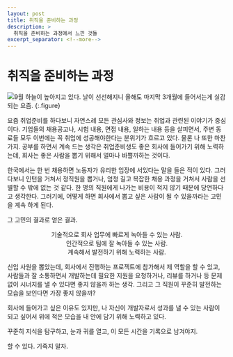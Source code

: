 ```yaml
---
layout: post
title: 취직을 준비하는 과정
description: >
  취직을 준비하는 과정에서 느낀 것들
excerpt_separator: <!--more-->
---
```


<!--more-->

# 취직을 준비하는 과정

![9월](https://user-images.githubusercontent.com/27988544/65386007-f64fa080-dd70-11e9-98ee-1b008de9aba5.jpg)
하늘이 높아지고 있다. 날이 선선해지니 올해도 마지막 3개월에 들어서는게 실감되는 요즘.
{:.figure}

요즘 취업준비를 하다보니 자연스레 모든 관심사와 정보는 취업과 관련된 이야기가 중심이다. 기업들의 채용공고나, 시험 내용, 면접 내용, 일하는 내용 등을 살피면서, 주변 동료들 모두 이번에는 꼭 취업에 성공해야한다는 분위기가 흐르고 있다. 물론 나 또한 마찬가지. 공부를 하면서 계속 드는 생각은 취업준비생도 좋은 회사에 들어가기 위해 노력하는데, 회사는 좋은 사람을 뽑기 위해서 얼마나 바쁠까하는 것이다.

한국에서는 한 번 채용하면 노동자가 유리한 입장에 서있다는 말을 들은 적이 있다. 그러다보니 인턴을 거쳐서 정직원을 뽑거나, 엄청 길고 복잡한 채용 과정을 거쳐서 사람을 선별할 수 밖에 없는 것 같다. 한 명의 직원에게 나가는 비용이 적지 않기 때문에 당연하다고 생각한다. 그러기에, 어떻게 하면 회사에서 뽑고 싶은 사람이 될 수 있을까라는 고민을 계속 하게 된다.

그 고민의 결과로 얻은 결과.

<p align="center">
    기술적으로 회사 업무에 빠르게 녹아들 수 있는 사람.<br/>
    인간적으로 팀에 잘 녹아들 수 있는 사람.<br/>
    계속해서 발전하기 위해 노력하는 사람.
</p>

신입 사원을 뽑았는데, 회사에서 진행하는 프로젝트에 참가해서 제 역할을 할 수 있고, 사람들과 잘 소통하면서 개발하는데 필요한 지원을 요청하거나, 리뷰를 하거나 등 문제없이 시너지를 낼 수 있다면 좋지 않을까 하는 생각. 그리고 그 직원이 꾸준히 발전하는 모습을 보인다면 가장 좋지 않을까?

회사에 들어가고 싶은 이유도 있지만, 나 자신이 개발자로서 성과를 낼 수 있는 사람이 되고 싶어서 위에 적은 모습을 내 안에 담기 위해 노력하고 있다.

꾸준히 지식을 탐구하고, 눈과 귀를 열고, 이 모든 시간을 기록으로 남겨야지.

할 수 있다. 기죽지 말자.